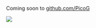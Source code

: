 Coming soon to [github.com/PicoG](https://github.com/PicoG)

![](https://user-images.githubusercontent.com/381432/127711404-69957651-ef9d-45f1-8ecc-eeb3c90f86b6.png)
